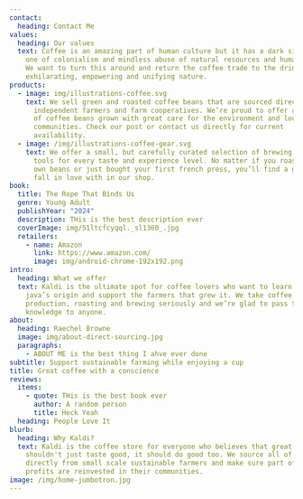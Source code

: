 ```yaml
---
contact:
  heading: Contact Me
values:
  heading: Our values
  text: Coffee is an amazing part of human culture but it has a dark side too –
    one of colonialism and mindless abuse of natural resources and human lives.
    We want to turn this around and return the coffee trade to the drink’s
    exhilarating, empowering and unifying nature.
products:
  - image: img/illustrations-coffee.svg
    text: We sell green and roasted coffee beans that are sourced directly from
      independent farmers and farm cooperatives. We’re proud to offer a variety
      of coffee beans grown with great care for the environment and local
      communities. Check our post or contact us directly for current
      availability.
  - image: /img/illustrations-coffee-gear.svg
    text: We offer a small, but carefully curated selection of brewing gear and
      tools for every taste and experience level. No matter if you roast your
      own beans or just bought your first french press, you’ll find a gadget to
      fall in love with in our shop.
book:
  title: The Rope That Binds Us
  genre: Young Adult
  publishYear: "2024"
  description: THis is the best description ever
  coverImage: img/51ltcfcyqql._sl1360_.jpg
  retailers:
    - name: Amazon
      link: https://www.amazon.com/
      image: img/android-chrome-192x192.png
intro:
  heading: What we offer
  text: Kaldi is the ultimate spot for coffee lovers who want to learn about their
    java’s origin and support the farmers that grew it. We take coffee
    production, roasting and brewing seriously and we’re glad to pass that
    knowledge to anyone.
about:
  heading: Raechel Browne
  image: img/about-direct-sourcing.jpg
  paragraphs:
    - ABOUT ME is the best thing I ahve ever done
subtitle: Support sustainable farming while enjoying a cup
title: Great coffee with a conscience
reviews:
  items:
    - quote: THis is the best book ever
      author: A random person
      title: Heck Yeah
  heading: People Love It
blurb:
  heading: Why Kaldi?
  text: Kaldi is the coffee store for everyone who believes that great coffee
    shouldn't just taste good, it should do good too. We source all of our beans
    directly from small scale sustainable farmers and make sure part of the
    profits are reinvested in their communities.
image: /img/home-jumbotron.jpg
---
```

